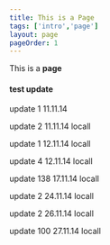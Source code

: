 ```yaml
---
title: This is a Page
tags: ['intro','page']
layout: page
pageOrder: 1
---
```


This is a **page**

#### test update

update 1 11.11.14

update 2 11.11.14 locall

update 1 12.11.14 locall

update 4 12.11.14 locall

update 138 17.11.14 locall

update 2 24.11.14 locall

update 2 26.11.14 locall

update 100 27.11.14 locall
